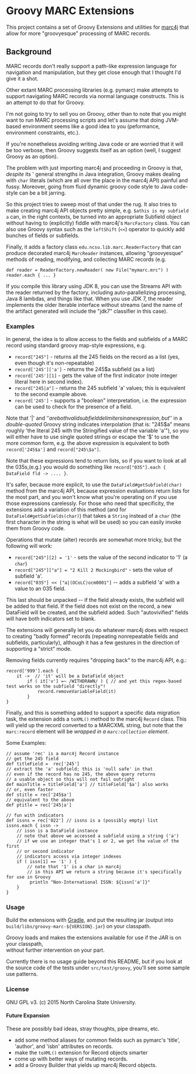 # Groovy MARC Extensions

This project contains a set of Groovy Extensions and utilities for [marc4j](https://github.com/marc4j/marc4j)
that allow for more "groovyesque" processing of MARC records.

## Background

MARC records don't really support a path-like expression language for navigation
and manipulation, but they get close enough that I thought I'd give it a shot.

Other extant MARC processing libraries (e.g. pymarc) make
attempts to support navigating MARC records via normal language constructs.
This is an attempt to do that for Groovy.

I'm not going to try to sell you on Groovy, other than to note that you might
want to run MARC processing scripts and let's assume that doing
JVM-based environment seems like a good idea to you (peformance, environment constraints, etc.).

If you're nonetheless avoiding
writing Java code or are worried that it will be too verbose, then  Groovy
suggests itself as an option (well, I suggest Groovy as an option).

The problem with just importing marc4j and proceeding in Groovy is that, *despite* its '
general strengths in Java integration, Groovy makes dealing with `char`
literals (which are all over the place in the marc4j API) painful and fussy.  Moreover, going from fluid
dynamic groovy code style to Java code-style can be a bit jarring.

So this project tries to sweep most of that under the rug.  It also tries to make creating
marc4j API objects pretty simple, e.g. `$athis is my subfield a` can, in the right contexts, be turned into an appropriate
Subfield object without having to (explicitly) fiddle with marc4j's `MarcFactory`
class.  You can also use Groovy syntax such as the `leftShift` (`<<`) operator
to quickly add bunches of fields or subfields.

Finally, it adds a factory class `edu.ncsu.lib.marc.ReaderFactory` that can produce decorated marc4j `MarcReader`
instances, allowing "groovyesque" methods of reading, modifying, and collecting MARC records (e.g.

```
def reader = ReaderFactory.newReader( new File("mymarc.mrc") )
reader.each { ... }
```

If you compile this library using JDK 8, you can use the Streams API with the reader returned by the factory,
including auto-parallelizing processing, Java 8 lambdas, and things like that.  When you use JDK 7, the reader
implements the older Iterable interface without streams (and the name of the artifact generated will include the "jdk7"
classifier in this case).

### Examples

In general, the idea is to allow access to the fields and subfields of a MARC
record using standard groovy map-style expressions, e.g.

- `record["245"]` - returns all the 245 fields on the record as a list (yes, even though it's non-repeatable)
- `record['245']['a']` - returns the 245$a subfield (as a list)
- `record['245'][1]` - gets the value of the first indicator (note integer literal here in second index).
- `record["245|a"]` - returns the 245 subfield 'a' values; this is equivalent to the second example above.
- `record['245']` - supports a "boolean" interpretation, i.e. the expression can be used to check for the presence of a field.

Note that '|' and '$' are both valid subfield delimiters in an expression, but '$' in a *double-quoted* Groovy string
indicates interpolation (that is: "245$a" means roughly 'the literal 245 with the Stringified value of the variable
'a'"), so you will either have to use single quoted strings or escape the '$' to use the more common form, e.g. the
above expression is equivalent to both `record['245$a']` and `record["245\$a"]`.

Note that these expressions tend to return lists, so if you want to look at all the 035s,(e.g.) you would do something like `record["035"].each {
    DataField fld -> .... }`.

It's safer, because more explicit, to use the `DataField#getSubfield(char)` method from the marc4j API,
because expression evaluations return lists for the most part, and you won't know what you're operating on
if you use those expressions carelessly.  For those who need that specificity, the
extensions add a variation of this method (and for `DataField#getSubfields(char)`) that takes a `String` instead of a `char`
(the first character in the string is what will be used) so you can easily invoke them from Groovy code.

Operations that mutate (alter) records are somewhat more tricky, but the following will work:

- `record["245"][2] = '1'` - sets the value of the second indicator to  '1' (a `char`)
- `record["245"]["a"] = "2 Kill 2 Mockingbird"` - sets the value of subfield 'a'.
- `record["035"] << ["a|(OCoLC)ocm0001"]` -- adds a subfield 'a' with a value to an 035 field.

This last should be unpacked -- if the field already exists, the subfield will be added to that field.  If the field
does not exist on the record, a new DataField will be created, and the subfield added.  Such "autovivified" fields will have both indicators set to blank.

The extensions will generally let you do whatever marc4j does with respect to creating "badly formed" records (repeating nonrepeatable fields and subfields,
particularly), although it has a few gestures in the direction of supporting a "strict" mode.

Removing fields currently requires "dropping back" to the marc4j API, e.g.:

    record['999'].each {
        it ->  // 'it' will be a DataField object
            if ( it['v'] =~ /WITHDRAWN/ ) { // and yet this regex-based test works on the subfield "directly"!
                record.removeVariableField(it)
            }
    }

Finally, and this is something added to support a specific data migration task, the extension adds a `toXML()` method to the
marc4j `Record` class.  This will yield up the record converted to a MARCXML string, but note that the `marc:record` element
will be *wrapped in a `marc:collection` element*.

Some Examples:

    // assume 'rec' is a marc4j Record instance
    // get the 245 field
    def titleField =  rec['245']
    // extract the 'a' subfield; this is 'null safe' in that
    // even if the record has no 245, the above query returns
    // a usable object so this will not fail outright
    def mainTitle = titleField['a'] // titleField['$a'] also works
    // or, even faster
    def stitle = rec['245$a']
    // equivalent to the above
    def ptitle = rec['245|a']
    
    // fun with indicators
    def issns = rec['022'] // issns is a (possibly empty) list
    issns.each { issn ->
        // issn is a DataField instance
        // note that above we accessed a subfield using a string ('a')
        // if we use an integer that's 1 or 2, we get the value of the first
        // or second indicator
        // indicators access via integer indexes
        if ( issn[1] == '1' ) {
            // note that '1' is a char in marc4j
            // in this API we return a string because it's specifically for use in Groovy
             println "Non-International ISSN: ${issn['a']}"
        }
    }

### Usage

Build the extensions with [Gradle](http://www.gradle.org), and put the
resulting jar (output into `build/libs/groovy-marc-${VERSION}.jar`) on your classpath.

Groovy loads and makes the extensions available for use if the JAR is on your classpath,  
without further intervention on your part.

Currently there is no usage guide beyond this README, but if you look at the source code of the
tests under `src/test/groovy`, you'll see some sample use patterns.

### License

GNU GPL v3.  (c) 2015 North Carolina State University.

#### Future Expansion

These are possibly bad ideas, stray thoughts, pipe dreams, etc.

- add some method aliases for common fields such as pymarc's 'title', 'author', and 'isbn' attributes on records.
- make the `toXML()` extension for Record objects smarter
- come up with better ways of mutating records.
- add a Groovy Builder that yields up marc4j Record objects.
